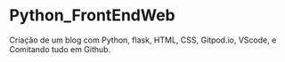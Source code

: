 # Python_FrontEndWeb
Criação de um blog com Python, flask, HTML, CSS, Gitpod.io, VScode, e Comitando tudo em Github.
